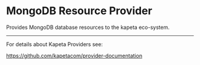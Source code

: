 # MongoDB Resource Provider
Provides MongoDB database resources to the kapeta eco-system.

---
For details about Kapeta Providers see:

https://github.com/kapetacom/provider-documentation
